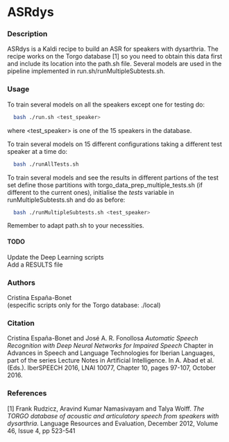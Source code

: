 # ASRdys

### Description
ASRdys is a Kaldi recipe to build an ASR for speakers with dysarthria. The recipe works on the Torgo database [1] so you need to obtain this data first and include its location into the path.sh file.
Several models are used in the pipeline implemented in run.sh/runMultipleSubtests.sh.

### Usage

To train several models on all the speakers except one for testing do:
```sh
  bash ./run.sh <test_speaker>
```
where \<test_speaker\> is one of the 15 speakers in the database.

To train several models on 15 different configurations taking a different test speaker at a time do:
```sh
  bash ./runAllTests.sh
```

To train several models and see the results in different partions of the test set define those partitions with torgo_data_prep_multiple_tests.sh (if different to the current ones), initialise the *tests* variable in runMultipleSubtests.sh and do as before:
```sh
  bash ./runMultipleSubtests.sh <test_speaker>
```

Remember to adapt path.sh to your necessities.

#### TODO
Update the Deep Learning scripts  
Add a RESULTS file

### Authors
Cristina España-Bonet  
(especific scripts only for the Torgo database: ./local)

### Citation
Cristina España-Bonet and José A. R. Fonollosa
*Automatic Speech Recognition with Deep Neural Networks for Impaired Speech*
Chapter in Advances in Speech and Language Technologies for Iberian Languages, part of the series Lecture Notes in Artificial Intelligence. In A. Abad et al. (Eds.). IberSPEECH 2016, LNAI 10077, Chapter 10, pages 97-107, October 2016.

### References
[1] Frank Rudzicz, Aravind Kumar Namasivayam and Talya Wolff.
*The TORGO database of acoustic and articulatory speech from speakers with dysarthria*. 
Language Resources and Evaluation, December 2012, Volume 46, Issue 4, pp 523-541 

